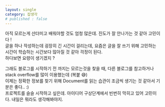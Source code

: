 ```yaml
---
layout: single
category: 잡생각
# published : false
---
```


아직 모르는게 산더미고 배워야할 것도 엄청 많은데. 진도가 잘 안나가는 것 같아 고민이다 !   
글을 하나 작성하는데 굉장히 긴 시간이 걸리는데, 요즘은 글을 잘 쓰기 위해 고민하는 시간이 학습하는 시간보다 많아질 것 같아 걱정이 된다.   
하다보면 요령이 생기겠지 ?  

그래도 블로그를 시작하기 전 까지는 모르는것을 찾을 때, 다른 블로그를 참고하거나 stack overflow를 많이 이용했는데 (복붙 :sweat_smile:)  
이제는 정확한 정보를 찾기 위해 Document를 읽는 습관이 조금씩 생기는 것 같아서 기분은 좋다.. :)  
프로젝트를 슬슬 시작하고 싶은데. 아이디어 구상단계에서 빈번히 막히고 있어 고민이다. 내일은 뭐라도 생각해봐야지.

